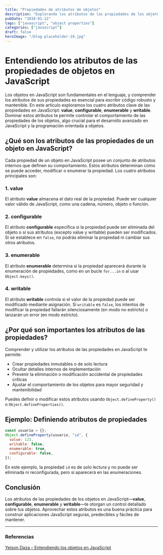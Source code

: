 ```yaml
---
title: "Propiedades de atributos de objetos"
description: "Explorando los atributos de las propiedades de los objetos JavaScript: value, configurable, enumerable y writable"
pubDate: "2018-01-12"
tags: ["javascript", "object properties"]
categories: ["javascript"]
draft: false
heroImage: "/blog-placeholder-19.jpg"
---
```


# Entendiendo los atributos de las propiedades de objetos en JavaScript

Los objetos en JavaScript son fundamentales en el lenguaje, y comprender los atributos de sus propiedades es esencial para escribir código robusto y mantenible. En este artículo exploramos los cuatro atributos clave de las propiedades en JavaScript: **value**, **configurable**, **enumerable** y **writable**. Dominar estos atributos te permite controlar el comportamiento de las propiedades de los objetos, algo crucial para el desarrollo avanzado en JavaScript y la programación orientada a objetos.

## ¿Qué son los atributos de las propiedades de un objeto en JavaScript?

Cada propiedad de un objeto en JavaScript posee un conjunto de atributos internos que definen su comportamiento. Estos atributos determinan cómo se puede acceder, modificar o enumerar la propiedad. Los cuatro atributos principales son:

### 1. value

El atributo **value** almacena el dato real de la propiedad. Puede ser cualquier valor válido de JavaScript, como una cadena, número, objeto o función.

### 2. configurable

El atributo **configurable** especifica si la propiedad puede ser eliminada del objeto o si sus atributos (excepto value y writable) pueden ser modificados. Si se establece en `false`, no podrás eliminar la propiedad ni cambiar sus otros atributos.

### 3. enumerable

El atributo **enumerable** determina si la propiedad aparecerá durante la enumeración de propiedades, como en un bucle `for...in` o al usar `Object.keys()`.

### 4. writable

El atributo **writable** controla si el valor de la propiedad puede ser modificado mediante asignación. Si `writable` es `false`, los intentos de modificar la propiedad fallarán silenciosamente (en modo no estricto) o lanzarán un error (en modo estricto).

## ¿Por qué son importantes los atributos de las propiedades?

Comprender y utilizar los atributos de las propiedades en JavaScript te permite:

- Crear propiedades inmutables o de solo lectura
- Ocultar detalles internos de implementación
- Prevenir la eliminación o modificación accidental de propiedades críticas
- Ajustar el comportamiento de los objetos para mayor seguridad y mantenibilidad

Puedes definir o modificar estos atributos usando `Object.defineProperty()` o `Object.defineProperties()`.

## Ejemplo: Definiendo atributos de propiedades

```js
const usuario = {};
Object.defineProperty(usuario, "id", {
  value: 123,
  writable: false,
  enumerable: true,
  configurable: false,
});
```

En este ejemplo, la propiedad `id` es de solo lectura y no puede ser eliminada ni reconfigurada, pero sí aparecerá en las enumeraciones.

## Conclusión

Los atributos de las propiedades de los objetos en JavaScript—**value**, **configurable**, **enumerable** y **writable**—te otorgan un control detallado sobre tus objetos. Aprovechar estos atributos es una buena práctica para construir aplicaciones JavaScript seguras, predecibles y fáciles de mantener.

---

### Referencias

[Yeison Daza – Entendiendo los objetos en JavaScript](https://medium.com/entendiendo-javascript/entendiendo-los-objetos-en-javascript-3a6d3a0695e5)
